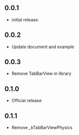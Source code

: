 ## 0.0.1
* initial release.
## 0.0.2
* Update document and example
## 0.0.3
* Remove TabBarView in library
## 0.1.0
* Official release
## 0.1.1
* Remove _kTabBarViewPhysics